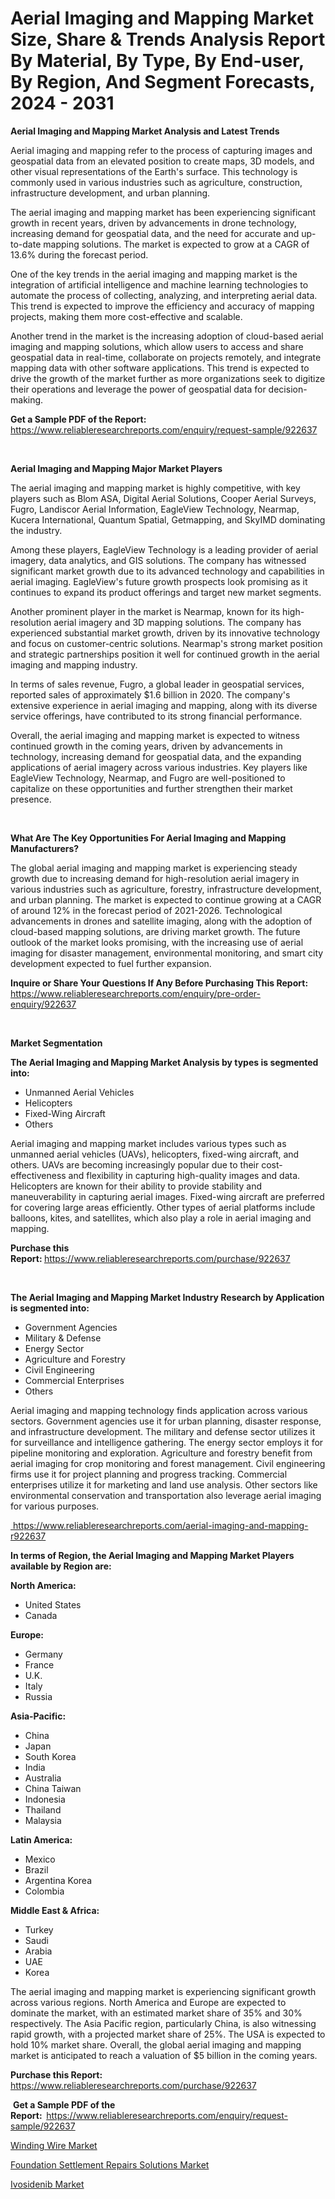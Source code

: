 <p><h1>Aerial Imaging and Mapping Market Size, Share & Trends Analysis Report By Material, By Type, By End-user, By Region, And Segment Forecasts, 2024 - 2031</h1></p><p><strong>Aerial Imaging and Mapping Market Analysis and Latest Trends</strong></p>
<p><p>Aerial imaging and mapping refer to the process of capturing images and geospatial data from an elevated position to create maps, 3D models, and other visual representations of the Earth's surface. This technology is commonly used in various industries such as agriculture, construction, infrastructure development, and urban planning.</p><p>The aerial imaging and mapping market has been experiencing significant growth in recent years, driven by advancements in drone technology, increasing demand for geospatial data, and the need for accurate and up-to-date mapping solutions. The market is expected to grow at a CAGR of 13.6% during the forecast period.</p><p>One of the key trends in the aerial imaging and mapping market is the integration of artificial intelligence and machine learning technologies to automate the process of collecting, analyzing, and interpreting aerial data. This trend is expected to improve the efficiency and accuracy of mapping projects, making them more cost-effective and scalable.</p><p>Another trend in the market is the increasing adoption of cloud-based aerial imaging and mapping solutions, which allow users to access and share geospatial data in real-time, collaborate on projects remotely, and integrate mapping data with other software applications. This trend is expected to drive the growth of the market further as more organizations seek to digitize their operations and leverage the power of geospatial data for decision-making.</p></p>
<p><strong>Get a Sample PDF of the Report:&nbsp;</strong> <a href="https://www.reliableresearchreports.com/enquiry/request-sample/922637">https://www.reliableresearchreports.com/enquiry/request-sample/922637</a></p>
<p>&nbsp;</p>
<p><strong>Aerial Imaging and Mapping Major Market Players</strong></p>
<p><p>The aerial imaging and mapping market is highly competitive, with key players such as Blom ASA, Digital Aerial Solutions, Cooper Aerial Surveys, Fugro, Landiscor Aerial Information, EagleView Technology, Nearmap, Kucera International, Quantum Spatial, Getmapping, and SkyIMD dominating the industry.</p><p>Among these players, EagleView Technology is a leading provider of aerial imagery, data analytics, and GIS solutions. The company has witnessed significant market growth due to its advanced technology and capabilities in aerial imaging. EagleView's future growth prospects look promising as it continues to expand its product offerings and target new market segments.</p><p>Another prominent player in the market is Nearmap, known for its high-resolution aerial imagery and 3D mapping solutions. The company has experienced substantial market growth, driven by its innovative technology and focus on customer-centric solutions. Nearmap's strong market position and strategic partnerships position it well for continued growth in the aerial imaging and mapping industry.</p><p>In terms of sales revenue, Fugro, a global leader in geospatial services, reported sales of approximately $1.6 billion in 2020. The company's extensive experience in aerial imaging and mapping, along with its diverse service offerings, have contributed to its strong financial performance.</p><p>Overall, the aerial imaging and mapping market is expected to witness continued growth in the coming years, driven by advancements in technology, increasing demand for geospatial data, and the expanding applications of aerial imagery across various industries. Key players like EagleView Technology, Nearmap, and Fugro are well-positioned to capitalize on these opportunities and further strengthen their market presence.</p></p>
<p>&nbsp;</p>
<p><strong>What Are The Key Opportunities For Aerial Imaging and Mapping Manufacturers?</strong></p>
<p><p>The global aerial imaging and mapping market is experiencing steady growth due to increasing demand for high-resolution aerial imagery in various industries such as agriculture, forestry, infrastructure development, and urban planning. The market is expected to continue growing at a CAGR of around 12% in the forecast period of 2021-2026. Technological advancements in drones and satellite imaging, along with the adoption of cloud-based mapping solutions, are driving market growth. The future outlook of the market looks promising, with the increasing use of aerial imaging for disaster management, environmental monitoring, and smart city development expected to fuel further expansion.</p></p>
<p><strong>Inquire or Share Your Questions If Any Before Purchasing This Report:</strong> <a href="https://www.reliableresearchreports.com/enquiry/pre-order-enquiry/922637">https://www.reliableresearchreports.com/enquiry/pre-order-enquiry/922637</a></p>
<p>&nbsp;</p>
<p><strong>Market Segmentation</strong></p>
<p><strong>The Aerial Imaging and Mapping Market Analysis by types is segmented into:</strong></p>
<p><ul><li>Unmanned Aerial Vehicles</li><li>Helicopters</li><li>Fixed-Wing Aircraft</li><li>Others</li></ul></p>
<p><p>Aerial imaging and mapping market includes various types such as unmanned aerial vehicles (UAVs), helicopters, fixed-wing aircraft, and others. UAVs are becoming increasingly popular due to their cost-effectiveness and flexibility in capturing high-quality images and data. Helicopters are known for their ability to provide stability and maneuverability in capturing aerial images. Fixed-wing aircraft are preferred for covering large areas efficiently. Other types of aerial platforms include balloons, kites, and satellites, which also play a role in aerial imaging and mapping.</p></p>
<p><strong>Purchase this Report:&nbsp;</strong><a href="https://www.reliableresearchreports.com/purchase/922637">https://www.reliableresearchreports.com/purchase/922637</a></p>
<p>&nbsp;</p>
<p><strong>The Aerial Imaging and Mapping Market Industry Research by Application is segmented into:</strong></p>
<p><ul><li>Government Agencies</li><li>Military & Defense</li><li>Energy Sector</li><li>Agriculture and Forestry</li><li>Civil Engineering</li><li>Commercial Enterprises</li><li>Others</li></ul></p>
<p><p>Aerial imaging and mapping technology finds application across various sectors. Government agencies use it for urban planning, disaster response, and infrastructure development. The military and defense sector utilizes it for surveillance and intelligence gathering. The energy sector employs it for pipeline monitoring and exploration. Agriculture and forestry benefit from aerial imaging for crop monitoring and forest management. Civil engineering firms use it for project planning and progress tracking. Commercial enterprises utilize it for marketing and land use analysis. Other sectors like environmental conservation and transportation also leverage aerial imaging for various purposes.</p></p>
<p><a href="https://www.reliableresearchreports.com/aerial-imaging-and-mapping-r922637">&nbsp;https://www.reliableresearchreports.com/aerial-imaging-and-mapping-r922637</a></p>
<p><strong>In terms of Region, the Aerial Imaging and Mapping Market Players available by Region are:</strong></p>
<p>
    <p> <strong> North America: </strong>
        <ul>
            <li>United States</li>
            <li>Canada</li>
        </ul>
        </p> 
    <p> <strong> Europe: </strong>
        <ul>
            <li>Germany</li>
            <li>France</li>
            <li>U.K.</li>
            <li>Italy</li>
            <li>Russia</li>
        </ul>
        </p> 
    <p> <strong> Asia-Pacific: </strong>
        <ul>
            <li>China</li>
            <li>Japan</li>
            <li>South Korea</li>
            <li>India</li>
            <li>Australia</li>
            <li>China Taiwan</li>
            <li>Indonesia</li>
            <li>Thailand</li>
            <li>Malaysia</li>
        </ul>
        </p> 
    <p> <strong> Latin America: </strong>
        <ul>
            <li>Mexico</li>
            <li>Brazil</li>
            <li>Argentina Korea</li>
            <li>Colombia</li>
        </ul>
        </p> 
    <p> <strong> Middle East & Africa: </strong>
        <ul>
            <li>Turkey</li>
            <li>Saudi</li>
            <li>Arabia</li>
            <li>UAE</li>
            <li>Korea</li>
        </ul>
    </p>
    </p>
<p><p>The aerial imaging and mapping market is experiencing significant growth across various regions. North America and Europe are expected to dominate the market, with an estimated market share of 35% and 30% respectively. The Asia Pacific region, particularly China, is also witnessing rapid growth, with a projected market share of 25%. The USA is expected to hold 10% market share. Overall, the global aerial imaging and mapping market is anticipated to reach a valuation of $5 billion in the coming years.</p></p>
<p><strong>Purchase this Report: </strong><a href="https://www.reliableresearchreports.com/purchase/922637">https://www.reliableresearchreports.com/purchase/922637</a></p>
<p>&nbsp;<strong>Get a Sample PDF of the Report:&nbsp;&nbsp;</strong><a href="https://www.reliableresearchreports.com/enquiry/request-sample/922637">https://www.reliableresearchreports.com/enquiry/request-sample/922637</a></p>
<p><strong></strong></p>
<p><p><a href="https://www.linkedin.com/pulse/winding-wire-market-size-trends-growth-outlook-forecasted-jjucf">Winding Wire Market</a></p><p><a href="https://github.com/HenrietteMills1/Market-Research-Report-List-1/blob/main/foundation-settlement-repairs-solutions-market.md">Foundation Settlement Repairs Solutions Market</a></p><p><a href="https://www.linkedin.com/pulse/ivosidenib-market-outlook-industry-overview-forecast-zfkxe?trackingId=170%2BOO5EnUeEPw4caTYPtw%3D%3D">Ivosidenib Market</a></p></p>